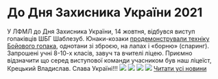 # До Дня Захисника України 2021
У ЛФМЛ до Дня Захисника України, 14 жовтня, відбувся виступ гопаківців ШБГ Шаблезуб. Юнаки-козаки [продемонстрували техніку Бойового гопака](https://www.youtube.com/watch?v=UgjPxy0s3cI), однотани зі зброєю, на лапах і «борню» (спаринг). Запрошені учні 8-10-х класів, завуч та вчителі ліцею. Приємно відзначити що серед виступової команди учасником був наш ліцеїст, Крецький Владислав. Слава Україні!!!
![](/images/до-дня-захисника-україни-2021/gop2.jpg)
[![](/images/до-дня-захисника-україни-2021/gop4.jpg)](/images/до-дня-захисника-україни-2021/gop4.jpg)
![](/images/до-дня-захисника-україни-2021/gop3.jpg)
![](/images/до-дня-захисника-україни-2021/gop1.jpg)
[Читати усі новини](/news)

